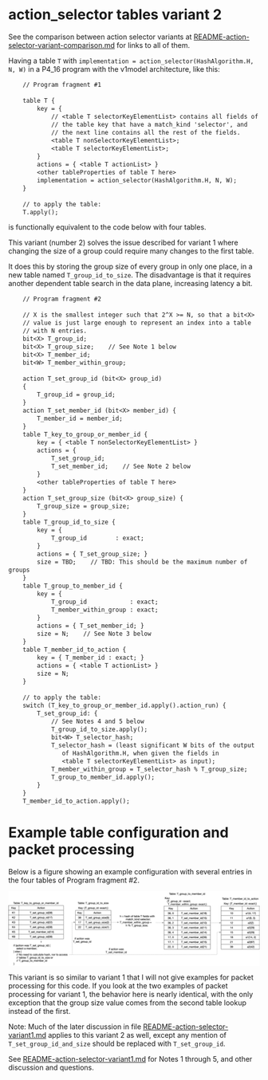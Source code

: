 # action_selector tables variant 2

See the comparison between action selector variants at
[README-action-selector-variant-comparison.md](README-action-selector-variant-comparison.md)
for links to all of them.

Having a table `T` with `implementation =
action_selector(HashAlgorithm.H, N, W)` in a P4_16 program with the
v1model architecture, like this:

```
    // Program fragment #1

    table T {
        key = {
            // <table T selectorKeyElementList> contains all fields of
            // the table key that have a match_kind 'selector', and
            // the next line contains all the rest of the fields.
            <table T nonSelectorKeyElementList>;
            <table T selectorKeyElementList>;
        }
        actions = { <table T actionList> }
        <other tableProperties of table T here>
        implementation = action_selector(HashAlgorithm.H, N, W);
    }

    // to apply the table:
    T.apply();
```

is functionally equivalent to the code below with four tables.

This variant (number 2) solves the issue described for variant 1 where
changing the size of a group could require many changes to the first
table.

It does this by storing the group size of every group in only one
place, in a new table named `T_group_id_to_size`.  The disadvantage is
that it requires another dependent table search in the data plane,
increasing latency a bit.

```
    // Program fragment #2

    // X is the smallest integer such that 2^X >= N, so that a bit<X>
    // value is just large enough to represent an index into a table
    // with N entries.
    bit<X> T_group_id;
    bit<X> T_group_size;    // See Note 1 below
    bit<X> T_member_id;
    bit<W> T_member_within_group;

    action T_set_group_id (bit<X> group_id)
    {
        T_group_id = group_id;
    }
    action T_set_member_id (bit<X> member_id) {
        T_member_id = member_id;
    }
    table T_key_to_group_or_member_id {
        key = { <table T nonSelectorKeyElementList> }
        actions = {
            T_set_group_id;
            T_set_member_id;    // See Note 2 below
        }
        <other tableProperties of table T here>
    }
    action T_set_group_size (bit<X> group_size) {
        T_group_size = group_size;
    }
    table T_group_id_to_size {
        key = {
            T_group_id        : exact;
        }
        actions = { T_set_group_size; }
        size = TBD;    // TBD: This should be the maximum number of groups
    }
    table T_group_to_member_id {
        key = {
            T_group_id            : exact;
            T_member_within_group : exact;
        }
        actions = { T_set_member_id; }
        size = N;    // See Note 3 below
    }
    table T_member_id_to_action {
        key = { T_member_id : exact; }
        actions = { <table T actionList> }
        size = N;
    }

    // to apply the table:
    switch (T_key_to_group_or_member_id.apply().action_run) {
        T_set_group_id: {
            // See Notes 4 and 5 below
            T_group_id_to_size.apply();
            bit<W> T_selector_hash;
            T_selector_hash = (least significant W bits of the output
               of HashAlgorithm.H, when given the fields in
               <table T selectorKeyElementList> as input);
            T_member_within_group = T_selector_hash % T_group_size;
            T_group_to_member_id.apply();
        }
    }
    T_member_id_to_action.apply();
```

# Example table configuration and packet processing

Below is a figure showing an example configuration with several
entries in the four tables of Program fragment #2.

<img src="figures/action-selector-variant2-example.png" alt="Example table configuration for 'variant 2' 4-table implementation of a P4 action selector" width="900" align="middle">

This variant is so similar to variant 1 that I will not give examples
for packet processing for this code.  If you look at the two examples
of packet processing for variant 1, the behavior here is nearly
identical, with the only exception that the group size value comes
from the second table lookup instead of the first.

Note: Much of the later discussion in file
[README-action-selector-variant1.md](README-action-selector-variant1.md)
applies to this variant 2 as well, except any mention of
`T_set_group_id_and_size` should be replaced with `T_set_group_id`.

See
[README-action-selector-variant1.md](README-action-selector-variant1.md)
for Notes 1 through 5, and other discussion and questions.
